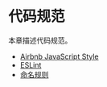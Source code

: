 # 代码规范

本章描述代码规范。

* [Airbnb JavaScript Style](airbnb.md)
* [ESLint](eslint.md)
* [命名规则](naming.md)
